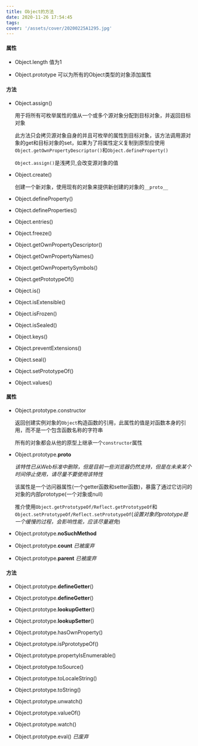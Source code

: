 ```yaml
---
title: Object的方法
date: 2020-11-26 17:54:45
tags:
cover: '/assets/cover/20200225A1295.jpg'
---
```


#### 属性

* Object.length  值为1

* Object.prototype  可以为所有的Object类型的对象添加属性

#### 方法

* Object.assign()

  用于将所有可枚举属性的值从一个或多个源对象分配到目标对象，并返回目标对象

  此方法只会拷贝源对象自身的并且可枚举的属性到目标对象，该方法调用源对象的get和目标对象的set，如果为了将属性定义复制到原型应使用`Object.getOwnPropertyDescriptor()`和`Object.defineProperty()`

  `Object.assign()`是浅拷贝,会改变源对象的值



* Object.create()

  创建一个新对象，使用现有的对象来提供新创建的对象的`__proto__`

* Object.defineProperty()

* Object.defineProperties()

* Object.entries()

* Object.freeze()

* Object.getOwnPropertyDescriptor()

* Object.getOwnPropertyNames()

* Object.getOwnPropertySymbols()

* Object.getPrototypeOf()

* Object.is()

* Object.isExtensible()

* Object.isFrozen()

* Object.isSealed()

* Object.keys()

* Object.preventExtensions()

* Object.seal()

* Object.setPrototypeOf()

* Object.values()

#### 属性

* Object.prototype.constructor

  返回创建实例对象的`Object`构造函数的引用，此属性的值是对函数本身的引用，而不是一个包含函数名称的字符串

  所有的对象都会从他的原型上继承一个`constructor`属性

* Object.prototype.__proto__

   *该特性已从Web标准中删除，但是目前一些浏览器仍然支持，但是在未来某个时间停止使用，请尽量不要使用该特性*

   该属性是一个访问器属性(一个getter函数和setter函数)，暴露了通过它访问的对象的内部prototype(一个对象或null)

   推介使用`Object.getPrototypeOf/Reflect.getPrototypeOf`和`Object.setPrototypeOf/Reflect.setPrototypeOf`(*设置对象的prototype是一个缓慢的过程，会影响性能，应该尽量避免*)

* Object.prototype.__noSuchMethod__

* Object.prototype.__count__  *已被废弃*

* Object.prototype.__parent__ *已被废弃*

#### 方法

* Object.prototype.__defineGetter__()

* Object.prototype.__defineGetter__()

* Object.prototype.__lookupGetter__()

* Object.prototype.__lookupSetter__()

* Object.prototype.hasOwnProperty()

* Object.prototype.isPprototypeOf()

* Object.prototype.propertyIsEnumerable()

* Object.prototype.toSource()

* Object.prototype.toLocaleString()

* Object.prototype.toString()

* Object.prototype.unwatch()

* Object.prototype.valueOf()

* Object.prototype.watch()

* Object.prototype.eval()  *已废弃*
